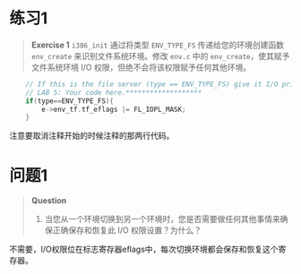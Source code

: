 # 练习1
> **Exercise 1** `i386_init` 通过将类型 `ENV_TYPE_FS` 传递给您的环境创建函数 `env_create` 来识别文件系统环境。修改 `env.c` 中的 `env_create`，使其赋予文件系统环境 I/O 权限，但绝不会将该权限赋予任何其他环境。             
```c
	// If this is the file server (type == ENV_TYPE_FS) give it I/O privileges.
	// LAB 5: Your code here.*******************
	if(type==ENV_TYPE_FS){
		e->env_tf.tf_eflags |= FL_IOPL_MASK;
	}
```
注意要取消注释开始的时候注释的那两行代码。

# 问题1
> **Question**         
> 1. 当您从一个环境切换到另一个环境时，您是否需要做任何其他事情来确保正确保存和恢复此 I/O 权限设置？为什么？

不需要，I/O权限位在标志寄存器eflags中，每次切换环境都会保存和恢复这个寄存器。

